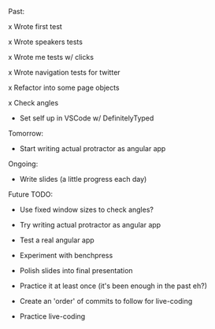 Past:

x Wrote first test

x Wrote speakers tests

x Wrote me tests w/ clicks

x Wrote navigation tests for twitter

x Refactor into some page objects

x Check angles

- Set self up in VSCode w/ DefinitelyTyped

Tomorrow:
- Start writing actual protractor as angular app

Ongoing:
- Write slides (a little progress each day)

Future TODO:

- Use fixed window sizes to check angles?

- Try writing actual protractor as angular app
- Test a real angular app

- Experiment with benchpress

- Polish slides into final presentation
- Practice it at least once (it's been enough in the past eh?)

- Create an 'order' of commits to follow for live-coding
- Practice live-coding
